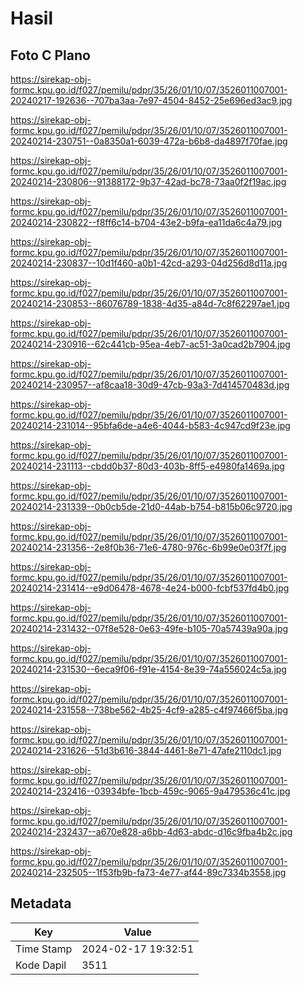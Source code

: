 # Hasil

## Foto C Plano

https://sirekap-obj-formc.kpu.go.id/f027/pemilu/pdpr/35/26/01/10/07/3526011007001-20240217-192636--707ba3aa-7e97-4504-8452-25e696ed3ac9.jpg

https://sirekap-obj-formc.kpu.go.id/f027/pemilu/pdpr/35/26/01/10/07/3526011007001-20240214-230751--0a8350a1-6039-472a-b6b8-da4897f70fae.jpg

https://sirekap-obj-formc.kpu.go.id/f027/pemilu/pdpr/35/26/01/10/07/3526011007001-20240214-230806--91388172-9b37-42ad-bc78-73aa0f2f19ac.jpg

https://sirekap-obj-formc.kpu.go.id/f027/pemilu/pdpr/35/26/01/10/07/3526011007001-20240214-230822--f8ff6c14-b704-43e2-b9fa-ea11da6c4a79.jpg

https://sirekap-obj-formc.kpu.go.id/f027/pemilu/pdpr/35/26/01/10/07/3526011007001-20240214-230837--10d1f460-a0b1-42cd-a293-04d256d8d11a.jpg

https://sirekap-obj-formc.kpu.go.id/f027/pemilu/pdpr/35/26/01/10/07/3526011007001-20240214-230853--86076789-1838-4d35-a84d-7c8f62297ae1.jpg

https://sirekap-obj-formc.kpu.go.id/f027/pemilu/pdpr/35/26/01/10/07/3526011007001-20240214-230916--62c441cb-95ea-4eb7-ac51-3a0cad2b7904.jpg

https://sirekap-obj-formc.kpu.go.id/f027/pemilu/pdpr/35/26/01/10/07/3526011007001-20240214-230957--af8caa18-30d9-47cb-93a3-7d414570483d.jpg

https://sirekap-obj-formc.kpu.go.id/f027/pemilu/pdpr/35/26/01/10/07/3526011007001-20240214-231014--95bfa6de-a4e6-4044-b583-4c947cd9f23e.jpg

https://sirekap-obj-formc.kpu.go.id/f027/pemilu/pdpr/35/26/01/10/07/3526011007001-20240214-231113--cbdd0b37-80d3-403b-8ff5-e4980fa1469a.jpg

https://sirekap-obj-formc.kpu.go.id/f027/pemilu/pdpr/35/26/01/10/07/3526011007001-20240214-231339--0b0cb5de-21d0-44ab-b754-b815b06c9720.jpg

https://sirekap-obj-formc.kpu.go.id/f027/pemilu/pdpr/35/26/01/10/07/3526011007001-20240214-231356--2e8f0b36-71e6-4780-976c-6b99e0e03f7f.jpg

https://sirekap-obj-formc.kpu.go.id/f027/pemilu/pdpr/35/26/01/10/07/3526011007001-20240214-231414--e9d06478-4678-4e24-b000-fcbf537fd4b0.jpg

https://sirekap-obj-formc.kpu.go.id/f027/pemilu/pdpr/35/26/01/10/07/3526011007001-20240214-231432--07f8e528-0e63-49fe-b105-70a57439a90a.jpg

https://sirekap-obj-formc.kpu.go.id/f027/pemilu/pdpr/35/26/01/10/07/3526011007001-20240214-231530--6eca9f06-f91e-4154-8e39-74a556024c5a.jpg

https://sirekap-obj-formc.kpu.go.id/f027/pemilu/pdpr/35/26/01/10/07/3526011007001-20240214-231558--738be562-4b25-4cf9-a285-c4f97466f5ba.jpg

https://sirekap-obj-formc.kpu.go.id/f027/pemilu/pdpr/35/26/01/10/07/3526011007001-20240214-231626--51d3b616-3844-4461-8e71-47afe2110dc1.jpg

https://sirekap-obj-formc.kpu.go.id/f027/pemilu/pdpr/35/26/01/10/07/3526011007001-20240214-232416--03934bfe-1bcb-459c-9065-9a479536c41c.jpg

https://sirekap-obj-formc.kpu.go.id/f027/pemilu/pdpr/35/26/01/10/07/3526011007001-20240214-232437--a670e828-a6bb-4d63-abdc-d16c9fba4b2c.jpg

https://sirekap-obj-formc.kpu.go.id/f027/pemilu/pdpr/35/26/01/10/07/3526011007001-20240214-232505--1f53fb9b-fa73-4e77-af44-89c7334b3558.jpg


## Metadata

| Key        | Value               |
| ---------- | ------------------- |
| Time Stamp | 2024-02-17 19:32:51 |
| Kode Dapil | 3511                |




